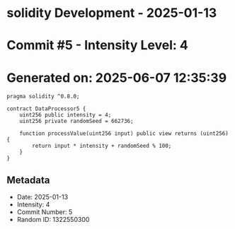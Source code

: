 ﻿# solidity Development - 2025-01-13
# Commit #5 - Intensity Level: 4
# Generated on: 2025-06-07 12:35:39
```solidity
pragma solidity ^0.8.0;

contract DataProcessor5 {
    uint256 public intensity = 4;
    uint256 private randomSeed = 662736;

    function processValue(uint256 input) public view returns (uint256) {
        return input * intensity + randomSeed % 100;
    }
}
```
## Metadata
- Date: 2025-01-13
- Intensity: 4
- Commit Number: 5
- Random ID: 1322550300
